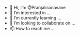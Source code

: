 - 👋 Hi, I’m @Pranjalisonavane
- 👀 I’m interested in ...
- 🌱 I’m currently learning ...
- 💞️ I’m looking to collaborate on ...
- 📫 How to reach me ...

<!---
Pranjalisonavane/Pranjalisonavane is a ✨ special ✨ repository because its `README.md` (this file) appears on your GitHub profile.
You can click the Preview link to take a look at your changes.
--->
